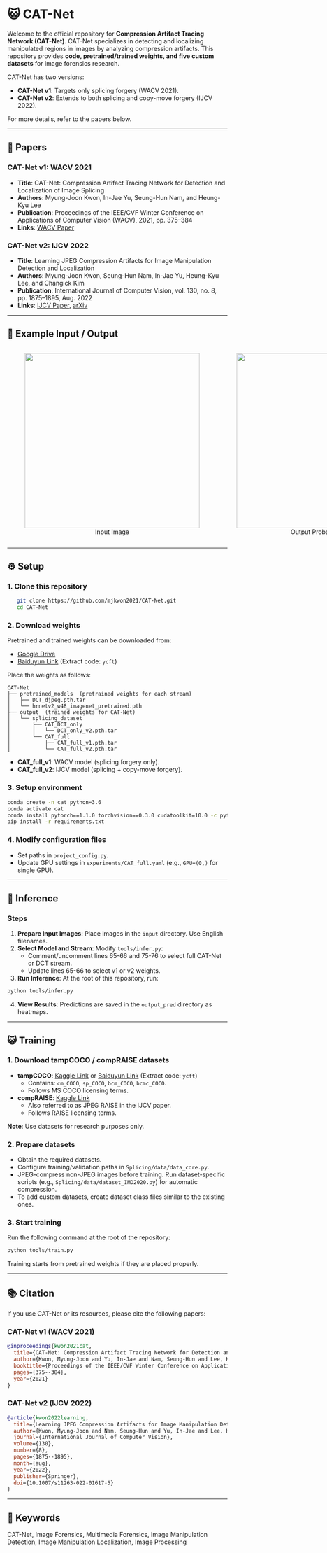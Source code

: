 # 😺 CAT-Net

Welcome to the official repository for **Compression Artifact Tracing Network (CAT-Net)**. CAT-Net specializes in detecting and localizing manipulated regions in images by analyzing compression artifacts. This repository provides **code, pretrained/trained weights, and five custom datasets** for image forensics research.

CAT-Net has two versions:
- **CAT-Net v1**: Targets only splicing forgery (WACV 2021).
- **CAT-Net v2**: Extends to both splicing and copy-move forgery (IJCV 2022).

For more details, refer to the papers below.

---

## 📄 Papers

### CAT-Net v1: WACV 2021
- **Title**: CAT-Net: Compression Artifact Tracing Network for Detection and Localization of Image Splicing  
- **Authors**: Myung-Joon Kwon, In-Jae Yu, Seung-Hun Nam, and Heung-Kyu Lee  
- **Publication**: Proceedings of the IEEE/CVF Winter Conference on Applications of Computer Vision (WACV), 2021, pp. 375–384  
- **Links**: [WACV Paper](https://openaccess.thecvf.com/content/WACV2021/html/Kwon_CAT-Net_Compression_Artifact_Tracing_Network_for_Detection_and_Localization_of_WACV_2021_paper.html)

### CAT-Net v2: IJCV 2022
- **Title**: Learning JPEG Compression Artifacts for Image Manipulation Detection and Localization  
- **Authors**: Myung-Joon Kwon, Seung-Hun Nam, In-Jae Yu, Heung-Kyu Lee, and Changick Kim  
- **Publication**: International Journal of Computer Vision, vol. 130, no. 8, pp. 1875–1895, Aug. 2022  
- **Links**: [IJCV Paper](https://link.springer.com/article/10.1007/s11263-022-01617-5), [arXiv](https://arxiv.org/abs/2108.12947)

---

## 🎨 Example Input / Output

<div style="display: flex; justify-content: space-between; gap: 5px;">
  <figure style="text-align: center; width: 400px;">
    <img src="https://github.com/mjkwon2021/CAT-Net/blob/main/github_images/example_input.jpg" width="400px">
    <figcaption>Input Image</figcaption>
  </figure>

  <figure style="text-align: center; width: 400px;">
    <img src="https://github.com/mjkwon2021/CAT-Net/blob/main/github_images/example_output_pred.png" width="400px">
    <figcaption>Output Probability Map</figcaption>
  </figure>
</div>

---

## ⚙️ Setup

### 1. Clone this repository
```bash
   git clone https://github.com/mjkwon2021/CAT-Net.git
   cd CAT-Net
```

### 2. Download weights
Pretrained and trained weights can be downloaded from:
- [Google Drive](https://drive.google.com/drive/folders/1hBEfnFtGG6q_srBHVEmbF3fTq0IhP8jq?usp=sharing)
- [Baiduyun Link](https://pan.baidu.com/s/1hecZC0IZXdgh5WRbRoAytQ) (Extract code: `ycft`)

Place the weights as follows:
```
CAT-Net
├── pretrained_models  (pretrained weights for each stream)
│   ├── DCT_djpeg.pth.tar
│   └── hrnetv2_w48_imagenet_pretrained.pth
├── output  (trained weights for CAT-Net)
│   └── splicing_dataset
│       ├── CAT_DCT_only
│       │   └── DCT_only_v2.pth.tar
│       └── CAT_full
│           ├── CAT_full_v1.pth.tar
│           └── CAT_full_v2.pth.tar
```
- **CAT_full_v1**: WACV model (splicing forgery only).
- **CAT_full_v2**: IJCV model (splicing + copy-move forgery).

### 3. Setup environment
```bash
conda create -n cat python=3.6
conda activate cat
conda install pytorch==1.1.0 torchvision==0.3.0 cudatoolkit=10.0 -c pytorch
pip install -r requirements.txt
```

### 4. Modify configuration files
- Set paths in `project_config.py`.
- Update GPU settings in `experiments/CAT_full.yaml` (e.g., `GPU=(0,)` for single GPU).

---

## 🚀 Inference

### Steps
1. **Prepare Input Images**: Place images in the `input` directory. Use English filenames.
2. **Select Model and Stream**: Modify `tools/infer.py`:
   - Comment/uncomment lines 65-66 and 75-76 to select full CAT-Net or DCT stream.
   - Update lines 65-66 to select v1 or v2 weights.
3. **Run Inference**: At the root of this repository, run:
```bash
python tools/infer.py
```
4. **View Results**: Predictions are saved in the `output_pred` directory as heatmaps.

---

## 😺 Training

### 1. Download tampCOCO / compRAISE datasets
- **tampCOCO**: [Kaggle Link](https://www.kaggle.com/datasets/qsii24/tampcoco) or [Baiduyun Link](https://pan.baidu.com/s/1n9nN6cB0FGxsl6VH53CRwQ?pwd=ycft) (Extract code: `ycft`)
  - Contains: `cm_COCO`, `sp_COCO`, `bcm_COCO`, `bcmc_COCO`.
  - Follows MS COCO licensing terms.
- **compRAISE**: [Kaggle Link](https://www.kaggle.com/datasets/qsii24/compraise)
  - Also referred to as JPEG RAISE in the IJCV paper.
  - Follows RAISE licensing terms.

**Note**: Use datasets for research purposes only.

### 2. Prepare datasets
- Obtain the required datasets.
- Configure training/validation paths in `Splicing/data/data_core.py`.
- JPEG-compress non-JPEG images before training. Run dataset-specific scripts (e.g., `Splicing/data/dataset_IMD2020.py`) for automatic compression.
- To add custom datasets, create dataset class files similar to the existing ones.

### 3. Start training
Run the following command at the root of the repository:
```bash
python tools/train.py
```
Training starts from pretrained weights if they are placed properly.

---

## 📚 Citation

If you use CAT-Net or its resources, please cite the following papers:

### CAT-Net v1 (WACV 2021)
```bibtex
@inproceedings{kwon2021cat,
  title={CAT-Net: Compression Artifact Tracing Network for Detection and Localization of Image Splicing},
  author={Kwon, Myung-Joon and Yu, In-Jae and Nam, Seung-Hun and Lee, Heung-Kyu},
  booktitle={Proceedings of the IEEE/CVF Winter Conference on Applications of Computer Vision},
  pages={375--384},
  year={2021}
}
```

### CAT-Net v2 (IJCV 2022)
```bibtex
@article{kwon2022learning,
  title={Learning JPEG Compression Artifacts for Image Manipulation Detection and Localization},
  author={Kwon, Myung-Joon and Nam, Seung-Hun and Yu, In-Jae and Lee, Heung-Kyu and Kim, Changick},
  journal={International Journal of Computer Vision},
  volume={130},
  number={8},
  pages={1875--1895},
  month={aug},
  year={2022},
  publisher={Springer},
  doi={10.1007/s11263-022-01617-5}
}
```

---

## 🔑 Keywords
CAT-Net, Image Forensics, Multimedia Forensics, Image Manipulation Detection, Image Manipulation Localization, Image Processing

